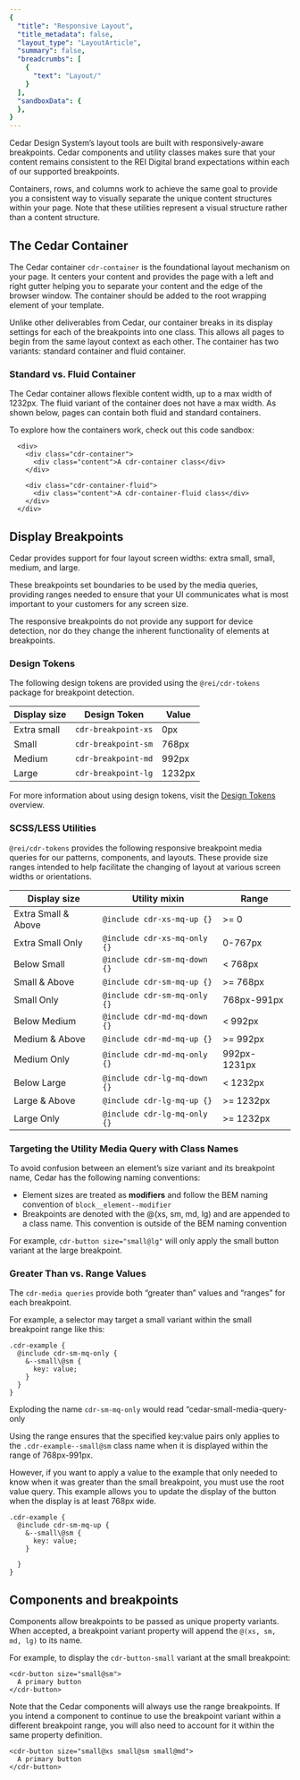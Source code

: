 ```yaml
---
{
  "title": "Responsive Layout",
  "title_metadata": false,
  "layout_type": "LayoutArticle",
  "summary": false,
  "breadcrumbs": [
    {
      "text": "Layout/"
    }
  ],
  "sandboxData": {
  },
}
---
```


<cdr-doc-table-of-contents-shell parentSelector='h2' childSelector='h3'>
Cedar Design System’s layout tools are built with responsively-aware breakpoints. Cedar components
and utility classes makes sure that your content remains consistent to the REI Digital brand expectations
within each of our supported breakpoints.

Containers, rows, and columns work to achieve the same goal to provide you a consistent way to
visually separate the unique content structures within your page. Note that these utilities
represent a visual structure rather than a content structure.

## The Cedar Container
The Cedar container `cdr-container` is the foundational layout mechanism on your page. It centers your content and provides the page with a left and right gutter helping you to separate your content and the edge of the browser window. The container should be added to the root wrapping element of your template.

Unlike other deliverables from Cedar, our container breaks in its display settings for each of the breakpoints into one class. This allows all pages to begin from the same layout context as each other. The container has two variants: standard container and fluid container.

<cdr-img :src="$withBase('/layout/Spec_Grids_Breakpoints_16-9.png')" alt="Breakpoints for REI’s responsive layout" />

### Standard vs. Fluid Container

The Cedar container allows flexible content width, up to a max width of 1232px. The fluid variant of the container does not have a max width. As shown below, pages can contain both fluid and standard containers.

<cdr-img :src="$withBase('/layout/StandardvFluid.gif')" alt="Standard vs. Fluid container " />

To explore how the containers work, check out this code sandbox:

<cdr-doc-code-snippet :max-height="false" :sandbox-data="Object.assign({}, $page.frontmatter.sandboxData, {styleTag: 'body { background-color: rgba(130, 234, 255, 0.35);} .content {background-color: #fff;} .cdr-container, .cdr-container-fluid { background-color: lightcoral; color: purple;}'})" >

```vue
  <div>
    <div class="cdr-container">
      <div class="content">A cdr-container class</div>
    </div>

    <div class="cdr-container-fluid">
      <div class="content">A cdr-container-fluid class</div>
    </div>
  </div>

```
</cdr-doc-code-snippet>

## Display Breakpoints
Cedar provides support for four layout screen widths: extra small, small, medium, and large.

These breakpoints set boundaries to be used by the media queries, providing ranges needed to ensure that your UI communicates what is most important to your customers for any screen size.

The responsive breakpoints do not provide any support for device detection, nor do they change the inherent functionality of elements at breakpoints.

### Design Tokens

The following design tokens are provided using the `@rei/cdr-tokens` package for breakpoint detection.

| Display size | Design Token        | Value  |
|--------------|---------------------|--------|
| Extra small  | `cdr-breakpoint-xs` | 0px    |
| Small        | `cdr-breakpoint-sm` | 768px  |
| Medium       | `cdr-breakpoint-md` | 992px  |
| Large        | `cdr-breakpoint-lg` | 1232px |

For more information about using design tokens, visit the [Design Tokens](../../tokens/overview/) overview.

### SCSS/LESS Utilities

`@rei/cdr-tokens` provides the following responsive breakpoint media queries for our patterns, components, and layouts. These provide size ranges intended to help facilitate the changing of layout at various screen widths or orientations.

| Display size        | Utility mixin                | Range        |
|---------------------|------------------------------|--------------|
| Extra Small & Above | `@include cdr-xs-mq-up {}`   | >= 0         |
| Extra Small Only    | `@include cdr-xs-mq-only {}` | 0-767px      |
| Below Small         | `@include cdr-sm-mq-down {}` | < 768px      |
| Small & Above       | `@include cdr-sm-mq-up {}`   | >= 768px     |
| Small Only          | `@include cdr-sm-mq-only {}` | 768px-991px  |
| Below Medium        | `@include cdr-md-mq-down {}` | < 992px      |
| Medium & Above      | `@include cdr-md-mq-up {}`   | >= 992px     |
| Medium Only         | `@include cdr-md-mq-only {}` | 992px-1231px |
| Below Large         | `@include cdr-lg-mq-down {}` | < 1232px     |
| Large & Above       | `@include cdr-lg-mq-up {}`   | >= 1232px    |
| Large Only          | `@include cdr-lg-mq-only {}` | >= 1232px    |

### Targeting the Utility Media Query with Class Names

To avoid confusion between an element’s size variant and its breakpoint name, Cedar has the following naming conventions:

-  Element sizes are treated as **modifiers** and follow the BEM naming convention of `block__element--modifier`
-  Breakpoints are denoted with the @(xs, sm, md, lg) and are appended to a class name. This convention is outside of the BEM naming convention

For example, `cdr-button size="small@lg"`  will only apply the small button variant at the large breakpoint.

### Greater Than vs. Range Values
The `cdr-media queries` provide both “greater than” values and “ranges” for each breakpoint.

For example, a selector may target a small variant within the small breakpoint range like this:

```
.cdr-example {
  @include cdr-sm-mq-only {
    &--small\@sm {
      key: value;
    }
  }
}
```
Exploding the name `cdr-sm-mq-only` would read “cedar-small-media-query-only

Using the range ensures that the specified key:value pairs only applies to the `.cdr-example--small@sm` class name when it is displayed within the range of 768px-991px.

However, if you want to apply a value to the example that only needed to know when it was greater than the small breakpoint, you must use the root value query. This example allows you to update the display of the button when the display is at least  768px wide.

```
.cdr-example {
  @include cdr-sm-mq-up {
    &--small\@sm {
      key: value;
    }

  }
}
```

## Components and breakpoints

Components allow breakpoints to be passed as unique property variants.
When accepted, a breakpoint variant property will append the `@(xs, sm, md, lg)` to its name.

For example, to display the `cdr-button-small` variant at the small breakpoint:

```vue
<cdr-button size="small@sm">
  A primary button
</cdr-button>
```

Note that the Cedar components will always use the range breakpoints. If you intend a component to continue to use the breakpoint variant within a different breakpoint range, you will also need to account for it within the same property definition.

```vue
<cdr-button size="small@xs small@sm small@md">
  A primary button
</cdr-button>
```
</cdr-doc-table-of-contents-shell>

